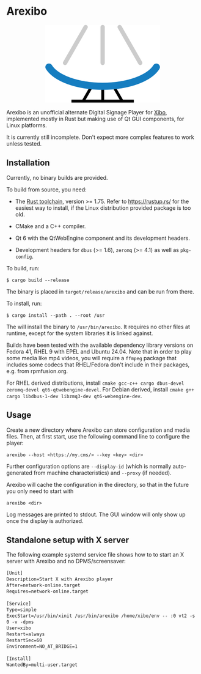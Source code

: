 # Arexibo

<p align="center">
  <img src="https://github.com/birkenfeld/arexibo/blob/master/assets/logo.png?raw=true" alt="Logo"/>
</p>

Arexibo is an unofficial alternate Digital Signage Player for [Xibo](https://xibo.org.uk),
implemented mostly in Rust but making use of Qt GUI components, for Linux platforms.

It is currently still incomplete.  Don't expect more complex features to work
unless tested.


## Installation

Currently, no binary builds are provided.

To build from source, you need:

* The [Rust toolchain](https://www.rust-lang.org/), version >= 1.75.  Refer to
  https://rustup.rs/ for the easiest way to install, if the Linux distribution
  provided package is too old.

* CMake and a C++ compiler.

* Qt 6 with the QtWebEngine component and its development headers.

* Development headers for `dbus` (>= 1.6), `zeromq` (>= 4.1)
  as well as `pkg-config`.

To build, run:

```
$ cargo build --release
```

The binary is placed in `target/release/arexibo` and can be run from there.

To install, run:

```
$ cargo install --path . --root /usr
```

The will install the binary to `/usr/bin/arexibo`.  It requires no other files
at runtime, except for the system libraries it is linked against.

Builds have been tested with the available dependency library versions on Fedora
41, RHEL 9 with EPEL and Ubuntu 24.04.  Note that in order to play some media
like mp4 videos, you will require a `ffmpeg` package that includes some codecs
that RHEL/Fedora don't include in their packages, e.g. from rpmfusion.org.

For RHEL derived distributions, install `cmake gcc-c++ cargo dbus-devel
zeromq-devel qt6-qtwebengine-devel`.  For Debian derived, install `cmake g++
cargo libdbus-1-dev libzmq3-dev qt6-webengine-dev`.


## Usage

Create a new directory where Arexibo can store configuration and media files.
Then, at first start, use the following command line to configure the player:

```
arexibo --host <https://my.cms/> --key <key> <dir>
```

Further configuration options are `--display-id` (which is normally
auto-generated from machine characteristics) and `--proxy` (if needed).

Arexibo will cache the configuration in the directory, so that in the future you
only need to start with

```
arexibo <dir>
```

Log messages are printed to stdout.  The GUI window will only show up once the
display is authorized.


## Standalone setup with X server

The following example systemd service file shows how to to start an X server
with Arexibo and no DPMS/screensaver:

```
[Unit]
Description=Start X with Arexibo player
After=network-online.target
Requires=network-online.target

[Service]
Type=simple
ExecStart=/usr/bin/xinit /usr/bin/arexibo /home/xibo/env -- :0 vt2 -s 0 -v -dpms
User=xibo
Restart=always
RestartSec=60
Environment=NO_AT_BRIDGE=1

[Install]
WantedBy=multi-user.target
```
